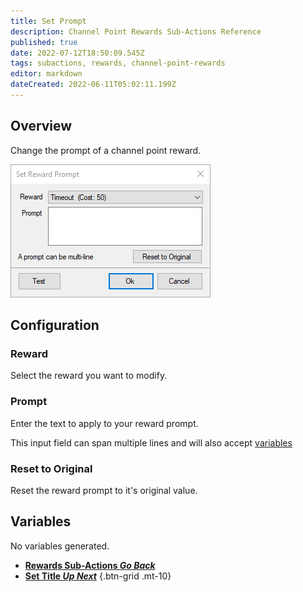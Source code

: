 ```yaml
---
title: Set Prompt
description: Channel Point Rewards Sub-Actions Reference
published: true
date: 2022-07-12T18:50:09.545Z
tags: subactions, rewards, channel-point-rewards
editor: markdown
dateCreated: 2022-06-11T05:02:11.199Z
---
```


## Overview
Change the prompt of a channel point reward.

![set_reward_prompt.png](/set_reward_prompt.png)

## Configuration
### Reward
Select the reward you want to modify.

### Prompt
Enter the text to apply to your reward prompt.

This input field can span multiple lines and will also accept [variables](/en/Variables)

### Reset to Original
Reset the reward prompt to it's original value.

## Variables
No variables generated.


- [<i class="mdi mdi-chevron-left"></i>**Rewards Sub-Actions *Go Back***](/en/Sub-Actions/Rewards)
- [<i class="mdi mdi-twitch text--twitch"></i>**Set Title *Up Next***](/en/Sub-Actions/Rewards/Set-Title)
{.btn-grid .mt-10}